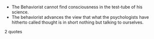  - The Behaviorist cannot find consciousness in the test-tube of his science.
 - The behaviorist advances the view that what the psychologists have hitherto called thought is in short nothing but talking to ourselves.

2 quotes